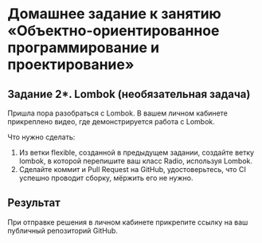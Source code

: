 # Домашнее задание к занятию «Объектно-ориентированное программирование и проектирование»
## Задание 2*. Lombok (необязательная задача)
Пришла пора разобраться с Lombok. В вашем личном кабинете прикреплено видео, где демонстрируется работа с Lombok.

Что нужно сделать:

1. Из ветки flexible, созданной в предыдущем задании, создайте ветку lombok, в которой перепишите ваш класс Radio, используя Lombok.
2. Сделайте коммит и Pull Request на GitHub, удостоверьтесь, что CI успешно проводит сборку, мёржить его не нужно.
## Результат
При отправке решения в личном кабинете прикрепите ссылку на ваш публичный репозиторий GitHub.
